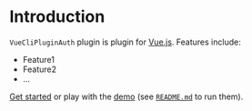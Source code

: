 # Introduction

`VueCliPluginAuth` plugin is plugin for [Vue.js](http://vuejs.org).
Features include:

- Feature1
- Feature2
- ...

[Get started](./started/) or play with the [demo](https://github.com/d0whc3r/vue-cli-plugin-auth/tree/dev/demo) (see [`README.md`](https://github.com/d0whc3r/vue-cli-plugin-auth/) to run them).
